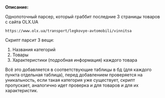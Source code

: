 **Описание:**

Однопоточный парсер, который граббит последние 3 страницы товаров с сайта OLX.UA

    https://www.olx.ua/transport/legkovye-avtomobili/vinnitsa
    
    
Скрипт парсит 3 вещи:

1. Названия категорий
2. Товары
3. Характеристики (подробная информация) каждого товара

Всё это добавляется в соответствующие таблицы в бд (для каждого пункта отдельная таблица), перед добавлением проверяется на уникальность, если такая категория уже существует, скрипт пропускает, аналогично идет проверка и для товаров и для их характеристик.
